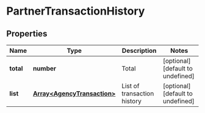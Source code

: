 # PartnerTransactionHistory

## Properties

Name | Type | Description | Notes
------------ | ------------- | ------------- | -------------
**total** | **number** | Total | [optional] [default to undefined]
**list** | [**Array&lt;AgencyTransaction&gt;**](AgencyTransaction.md) | List of transaction history | [optional] [default to undefined]


